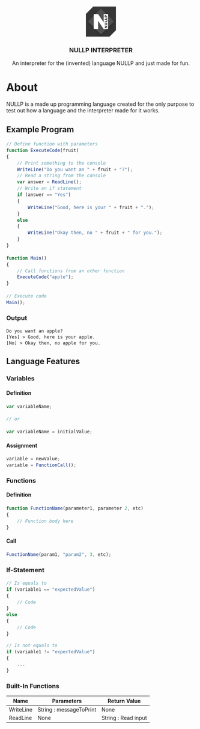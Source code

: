 <div id="top">
    <br />
    <div align="center">
        <a href="./images/NullP-Logo.png">
            <img src="./images/NullP-Logo.png" alt="Logo" width="80" height="80">
        </a>
        <h3 align="center">NULLP INTERPRETER</h3>
        <p align="center">
            An interpreter for the (invented) language NULLP and just made for fun.
            <br />
        </p>
    </div>
</div>

# About
NULLP is a made up programming language created for the only purpose to test out how a language and the interpreter made for it works.

## Example Program

```JavaScript
// Define function with parameters
function ExecuteCode(fruit)			
{
	// Print something to the console
	WriteLine("Do you want an " + fruit + "?");
    // Read a string from the console
	var answer = ReadLine();
    // Write an if statement					
	if (answer == "Yes")						
	{
		WriteLine("Good, here is your " + fruit + ".");					
	}
	else											
	{
		WriteLine("Okay then, no " + fruit + " for you.");
	}
}

function Main()							
{
    // Call functions from an other function
	ExecuteCode("apple");					
}

// Execute code
Main();
```

### Output
```
Do you want an apple?
[Yes] > Good, here is your apple.
[No] > Okay then, no apple for you. 
```

## Language Features

### Variables

#### Definition
```JavaScript
var variableName;

// or

var variableName = initialValue;
```
#### Assignment
```JavaScript
variable = newValue;
variable = FunctionCall();
```

### Functions

#### Definition
```JavaScript
function FunctionName(parameter1, parameter 2, etc)
{
    // Function body here
}
```

#### Call
```JavaScript
FunctionName(param1, "param2", 3, etc);
```

### If-Statement

```JavaScript
// Is equals to
if (variable1 == "expectedValue")
{
    // Code
}
else
{
    // Code
}
```

```JavaScript
// Is not equals to
if (variable1 != "expectedValue")
{
    ...
}
```

### Built-In Functions

|          Name             |       Parameters         |       Return Value         |
|---------------------------|--------------------------|----------------------------|
| WriteLine                 |  String : messageToPrint | None                       |
| ReadLine                  |  None                    | String : Read input        |